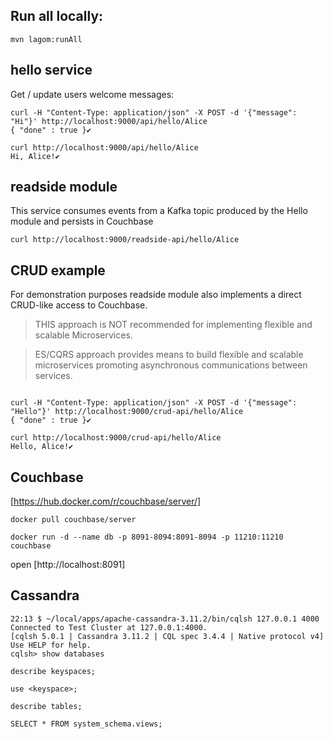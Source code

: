 

Run all locally:
---------------- 

```
mvn lagom:runAll
```

hello service
-------------

Get / update users welcome messages:
```
curl -H "Content-Type: application/json" -X POST -d '{"message": "Hi"}' http://localhost:9000/api/hello/Alice
{ "done" : true }✔

curl http://localhost:9000/api/hello/Alice
Hi, Alice!✔

```


readside module
---------------

This service consumes events from a Kafka topic produced by the Hello module and persists in Couchbase

```
curl http://localhost:9000/readside-api/hello/Alice
```

CRUD example
------------

For demonstration purposes readside module also implements a direct CRUD-like access to Couchbase.

> THIS approach is NOT recommended for implementing flexible and scalable Microservices.

> ES/CQRS approach provides means to build flexible and scalable microservices promoting asynchronous
> communications between services.

```

curl -H "Content-Type: application/json" -X POST -d '{"message": "Hello"}' http://localhost:9000/crud-api/hello/Alice
{ "done" : true }✔

curl http://localhost:9000/crud-api/hello/Alice
Hello, Alice!✔

```

Couchbase
---------

[https://hub.docker.com/r/couchbase/server/]

```
docker pull couchbase/server

docker run -d --name db -p 8091-8094:8091-8094 -p 11210:11210 couchbase
```

open [http://localhost:8091]

Cassandra
---------

```
22:13 $ ~/local/apps/apache-cassandra-3.11.2/bin/cqlsh 127.0.0.1 4000
Connected to Test Cluster at 127.0.0.1:4000.
[cqlsh 5.0.1 | Cassandra 3.11.2 | CQL spec 3.4.4 | Native protocol v4]
Use HELP for help.
cqlsh> show databases

describe keyspaces;

use <keyspace>;

describe tables;

SELECT * FROM system_schema.views;
```

